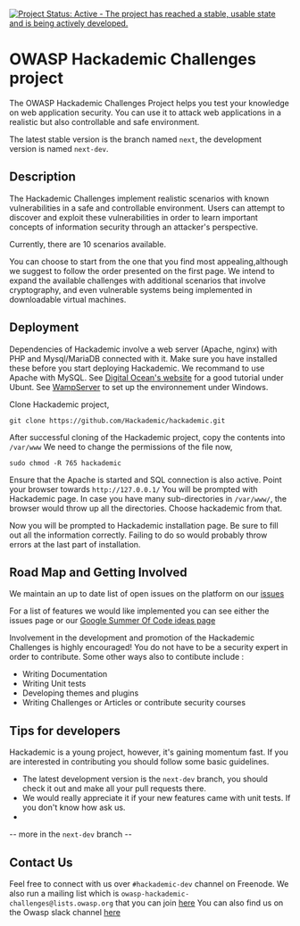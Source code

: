 [![Project Status: Active - The project has reached a stable, usable state and is being actively developed.](http://www.repostatus.org/badges/0.1.0/active.svg)](http://www.repostatus.org/#active)

OWASP Hackademic Challenges project
===================================

The OWASP Hackademic Challenges Project helps you test your knowledge on web application security. You can use it to attack web applications in a realistic but also controllable and safe environment.

The latest stable version is the branch named `next`, the development version is named `next-dev`.


Description
-----------

The Hackademic Challenges implement realistic scenarios with known vulnerabilities in a safe and controllable environment. Users can attempt to discover and exploit these vulnerabilities in order to learn important concepts of information security through an attacker's perspective.

Currently, there are 10 scenarios available.

You can choose to start from the one that you find most appealing,although we suggest to follow the order presented on the first page. We intend to expand the available challenges with additional scenarios that involve cryptography, and even vulnerable systems being implemented in downloadable virtual machines.


Deployment
----------

Dependencies of Hackademic involve a web server (Apache, nginx) with PHP and Mysql/MariaDB connected with it. Make sure you have installed these before you start deploying Hackademic. We recommand to use Apache with MySQL. See [Digital Ocean's website](https://www.digitalocean.com/community/tutorials/how-to-install-linux-apache-mysql-php-lamp-stack-on-ubuntu) for a good tutorial under Ubunt. See [WampServer](http://www.wampserver.com/en/) to set up the environnement under Windows.

Clone Hackademic project,

`git clone https://github.com/Hackademic/hackademic.git`

After successful cloning of the Hackademic project, copy the contents into `/var/www`
We need to change the permissions of the file now,

`sudo chmod -R 765 hackademic`

Ensure that the Apache is started and SQL connection is also active. Point your browser towards `http://127.0.0.1/`
You will be prompted with Hackademic page. In case you have many sub-directories in `/var/www/`, the browser would throw up all the directories.
Choose hackademic from that.

Now you will be prompted to Hackademic installation page.
Be sure to fill out all the information correctly. Failing to do so would probably throw errors at the last part of installation.


Road Map and Getting Involved
-----------------------------

We maintain an up to date list of open issues on the platform on our [issues](https://github.com/Hackademic/hackademic/issues)

For a list of features we would like implemented you can see either the issues page or our [Google Summer Of Code ideas page](https://www.owasp.org/index.php/GSoC2013_Ideas#OWASP_Hackademic_Challenges_-_New_challenges_and_Improvements_to_the_existing_ones)

Involvement in the development and promotion of the Hackademic Challenges is highly encouraged!
You do not have to be a security expert in order to contribute.
Some other ways also to contibute include :
* Writing Documentation
* Writing Unit tests
* Developing themes and plugins
* Writing Challenges or Articles or contribute security courses


Tips for developers
-------------------

Hackademic is a young project, however, it's gaining momentum fast. If you are interested in contributing you should follow some basic guidelines.

* The latest development version is the `next-dev` branch, you should check it out and make all your pull requests there.
* We would really appreciate it if your new features came with unit tests. If you don't know how ask us.
* 
-- more in the `next-dev` branch --


Contact Us
----------

Feel free to connect with us over `#hackademic-dev` channel on Freenode.
We also run a mailing list which is `owasp-hackademic-challenges@lists.owasp.org`
that you can join [here](https://lists.owasp.org/mailman/listinfo/owasp-hackademic-challenges)
You can also find us on the Owasp slack channel [here](https://owasp.slack.com/messages/project-hackademic/)


